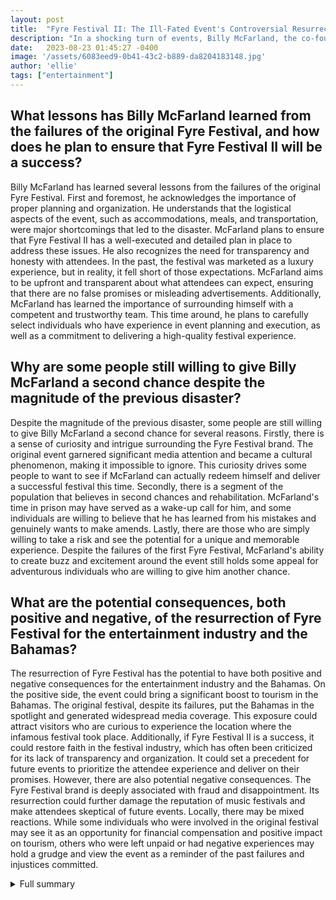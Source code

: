 ```yaml
---
layout: post
title:  "Fyre Festival II: The Ill-Fated Event's Controversial Resurrection"
description: "In a shocking turn of events, Billy McFarland, the co-founder of the failed Fyre Festival, has announced plans to organize Fyre Festival II. Despite the disastrous outcome of the original event and McFarland's subsequent prison sentence, he remains undeterred and promises redemption. This article delves into the controversies surrounding the first festival, highlights its impact on local workers and attendees, and examines the industry's reactions to the resurrection of Fyre Festival."
date:   2023-08-23 01:45:27 -0400
image: '/assets/6083eed9-0b41-43c2-b889-da8204183148.jpg'
author: 'ellie'
tags: ["entertainment"]
---
```


## What lessons has Billy McFarland learned from the failures of the original Fyre Festival, and how does he plan to ensure that Fyre Festival II will be a success?
Billy McFarland has learned several lessons from the failures of the original Fyre Festival. First and foremost, he acknowledges the importance of proper planning and organization. He understands that the logistical aspects of the event, such as accommodations, meals, and transportation, were major shortcomings that led to the disaster. McFarland plans to ensure that Fyre Festival II has a well-executed and detailed plan in place to address these issues. He also recognizes the need for transparency and honesty with attendees. In the past, the festival was marketed as a luxury experience, but in reality, it fell short of those expectations. McFarland aims to be upfront and transparent about what attendees can expect, ensuring that there are no false promises or misleading advertisements. Additionally, McFarland has learned the importance of surrounding himself with a competent and trustworthy team. This time around, he plans to carefully select individuals who have experience in event planning and execution, as well as a commitment to delivering a high-quality festival experience.

## Why are some people still willing to give Billy McFarland a second chance despite the magnitude of the previous disaster?
Despite the magnitude of the previous disaster, some people are still willing to give Billy McFarland a second chance for several reasons. Firstly, there is a sense of curiosity and intrigue surrounding the Fyre Festival brand. The original event garnered significant media attention and became a cultural phenomenon, making it impossible to ignore. This curiosity drives some people to want to see if McFarland can actually redeem himself and deliver a successful festival this time. Secondly, there is a segment of the population that believes in second chances and rehabilitation. McFarland's time in prison may have served as a wake-up call for him, and some individuals are willing to believe that he has learned from his mistakes and genuinely wants to make amends. Lastly, there are those who are simply willing to take a risk and see the potential for a unique and memorable experience. Despite the failures of the first Fyre Festival, McFarland's ability to create buzz and excitement around the event still holds some appeal for adventurous individuals who are willing to give him another chance.

## What are the potential consequences, both positive and negative, of the resurrection of Fyre Festival for the entertainment industry and the Bahamas?
The resurrection of Fyre Festival has the potential to have both positive and negative consequences for the entertainment industry and the Bahamas. On the positive side, the event could bring a significant boost to tourism in the Bahamas. The original festival, despite its failures, put the Bahamas in the spotlight and generated widespread media coverage. This exposure could attract visitors who are curious to experience the location where the infamous festival took place. Additionally, if Fyre Festival II is a success, it could restore faith in the festival industry, which has often been criticized for its lack of transparency and organization. It could set a precedent for future events to prioritize the attendee experience and deliver on their promises. However, there are also potential negative consequences. The Fyre Festival brand is deeply associated with fraud and disappointment. Its resurrection could further damage the reputation of music festivals and make attendees skeptical of future events. Locally, there may be mixed reactions. While some individuals who were involved in the original festival may see it as an opportunity for financial compensation and positive impact on tourism, others who were left unpaid or had negative experiences may hold a grudge and view the event as a reminder of the past failures and injustices committed.


<details>
        <summary>Full summary</summary>
<p>Billy McFarland, the co-founder of the failed Fyre Festival, has announced that he is planning to organize Fyre Festival II despite the disaster of the first edition. The original Fyre Festival, which was billed as an exclusive luxury event, turned into a complete debacle upon its launch in 2017. McFarland was subsequently sentenced to prison for fraud. In a video posted on social media, McFarland revealed his intentions for the new festival and hinted at plans for redemption.</p>
<p>This announcement comes as a shock to many, considering the magnitude of the disaster that unfolded during the first Fyre Festival. Attendees were promised a luxury music festival experience on Pablo Escobar's private island, but instead, they found themselves stranded with inadequate accommodations and meager meals. The event quickly gained infamy, becoming the subject of two documentary films - Netflix's 'Fyre: The Greatest Party That Never Happened' and Hulu's 'Fyre Fraud.'</p>
<p>Despite the glaring failures of the original festival, McFarland remains undeterred. He plans to host Fyre Festival II in the Caribbean, with a target date set at the end of 2024. The specific dates, location, and lineup for the event have not yet been revealed, but presale tickets have already sold out. It seems that some people are willing to give McFarland a second chance.</p>
<p>In his announcement, McFarland credits his time in prison for planning the new festival. He claims to have learned from his mistakes and is determined to make Fyre Festival II a success. However, many are skeptical given the magnitude of the previous disaster.</p>
<p>One notable absence from McFarland's plans is his former partner, Ja Rule. After the fallout from the original Fyre Festival, Ja Rule distanced himself from the event and will not be involved in any future Fyre endeavors.</p>
<p>In addition to Fyre Festival II, McFarland has other ambitious projects in development. He is working on a documentary and a Broadway musical based on the festival. It seems that McFarland is intent on turning his disastrous creation into a lucrative franchise.</p>
<p>Despite the skepticism and controversy surrounding his announcement, McFarland remains undeterred. He has already begun planning pop-ups and events worldwide in anticipation of Fyre Festival II. Whether this resurrection will mark a redemption story or yet another disaster in the making remains to be seen.</p>
<p>The Fyre Festival disaster has had far-reaching consequences. Local workers in the Bahamas were left unpaid when the festival was abruptly canceled. One restaurant owner claimed to be owed $134,000 by the organizers, while others lost their savings investing in the event. The festival became a point of comparison for other failed music festivals, and many attendees still carry the emotional and financial scars from the experience.</p>
<p>Despite the controversy, some locals, such as Ozzy Rolle, believe that Fyre Festival had a positive impact on tourism in the Bahamas. Rolle, a principal consigliere of McFarland, claims to have been paid almost everything he was owed for his involvement in the festival. However, others, like Scooter Rolle, McFarland's cousin, have yet to receive any payment for their work.</p>
<p>With the announcement of Fyre Festival II, the story of this ill-fated event continues. Social media has been buzzing with reactions, both positive and negative, to McFarland's plans. It remains to be seen if the resurrection of Fyre Festival will be met with enthusiasm or further condemnation.</p>
<p>As the world watches and waits for more details about Fyre Festival II, one thing is certain - Billy McFarland and his ill-fated creation have left an indelible mark on the entertainment industry. Whether that mark will be one of redemption or further disaster, only time will tell.</p>
</details>